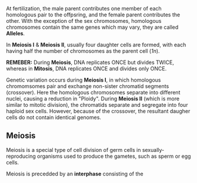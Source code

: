 At fertilization, the male parent contributes one member of each homologous pair to the offpsring, and the female parent contributes the other. With the exception of the sex chromosomes, homologous chromosomes contain the same genes which may vary, they are called **Alleles**. 

In **Meiosis I** & **Meiosis II**, usually four daughter cells are formed, with each having half the number of chromosomes as the parent cell (*1n*). 

**REMEBER:** During **Meiosis**, DNA replicates ONCE but divides TWICE, whereas in **Mitosis**, DNA replicates ONCE and divides only ONCE.

Genetic variation occurs during **Meiosis I**, in which homologous chromomsomes pair and exchange non-sister chromatid segments (crossover). Here the homologous chromosomes separate into different nuclei, causing a reduction in "Ploidy". During **Meiosis II** (which is more similar to mitotic division), the chromatids separate and segregate into four haploid sex cells. However, because of the crossover, the resultant daugher cells do not contain identical genomes.

## Meiosis
Meiosis is a special type of cell division of germ cells in sexually-reproducing organisms used to produce the gametes, such as sperm or egg cells.

Meiosis is precedded by an **interphase** consisting of the 
